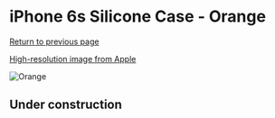 # iPhone 6s Silicone Case - Orange

[Return to previous page](/iphone_6)

[High-resolution image from Apple](https://store.storeimages.cdn-apple.com/8756/as-images.apple.com/is/MKY62?wid=4500&hei=4500&fmt=png)

<div style="width: 512px"><img src="/almost_uncompressed/MKY62.webp" alt="Orange"></div>

## Under construction
